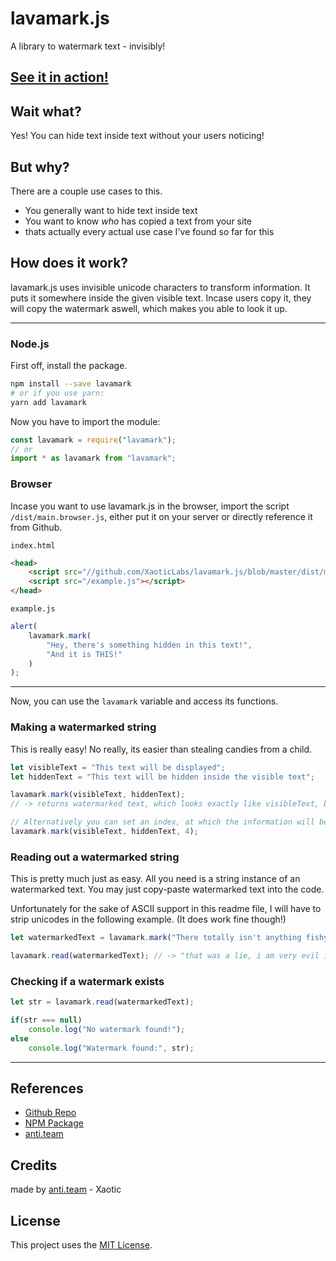 # lavamark.js
A library to watermark text - invisibly!

## [See it in action!](https://codepen.io/xaotic/full/MBeaGR/)

## Wait what?
Yes! You can hide text inside text without your users noticing!

## But why?
There are a couple use cases to this.
* You generally want to hide text inside text
* You want to know _who_ has copied a text from your site
* thats actually every actual use case I've found so far for this

## How does it work?
lavamark.js uses invisible unicode characters to transform information. It puts it somewhere inside the given visible text. Incase users copy it, they will copy the watermark aswell, which makes you able to look it up.

--------
### Node.js
First off, install the package.
```bash
npm install --save lavamark
# or if you use yarn:
yarn add lavamark
```

Now you have to import the module:

```js
const lavamark = require("lavamark");
// or
import * as lavamark from "lavamark";
```

### Browser
Incase you want to use lavamark.js in the browser, import the script `/dist/main.browser.js`, either put it on your server or directly reference it from Github.

`index.html`
```html
<head>
    <script src="//github.com/XaoticLabs/lavamark.js/blob/master/dist/main.browser.js"></script>
    <script src="/example.js"></script>
</head>
```

`example.js`
```js
alert(
    lavamark.mark(
        "Hey, there's something hidden in this text!", 
        "And it is THIS!"
    )
);
```

--------
Now, you can use the `lavamark` variable and access its functions.

### Making a watermarked string
This is really easy! No really, its easier than stealing candies from a child.
```js
let visibleText = "This text will be displayed";
let hiddenText = "This text will be hidden inside the visible text";

lavamark.mark(visibleText, hiddenText); 
// -> returns watermarked text, which looks exactly like visibleText, but has the information of hiddenText

// Alternatively you can set an index, at which the information will be set
lavamark.mark(visibleText, hiddenText, 4);
```

### Reading out a watermarked string
This is pretty much just as easy. All you need is a string instance of an watermarked text. You may just copy-paste watermarked text into the code.

Unfortunately for the sake of ASCII support in this readme file, I will have to strip unicodes in the following example. (It does work fine though!)

```js
let watermarkedText = lavamark.mark("There totally isn't anything fishy going on with this string!", "that was a lie, i am very evil indeed");

lavamark.read(watermarkedText); // -> "that was a lie, i am very evil indeed"
```

### Checking if a watermark exists
```js
let str = lavamark.read(watermarkedText);

if(str === null)
    console.log("No watermark found!");
else
    console.log("Watermark found:", str);

```

--------

## References

* [Github Repo](https://github.com/XaoticLabs/lavamark.js)
* [NPM Package](https://www.npmjs.com/package/lavamark)
* [anti.team](https://anti.team)

## Credits
made by [anti.team](https://anti.team) - Xaotic

## License
This project uses the [MIT License](license.md).